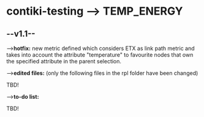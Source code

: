 contiki-testing --> TEMP_ENERGY
===============

--v1.1--
--------------

-->**hotfix:** new metric defined which considers ETX as link path metric and takes into account the attribute "temperature" to favourite nodes that own the specified attribute in the parent selection.

-->**edited files:** (only the following files in the rpl folder have been changed)

TBD!  

-->**to-do list:**

TBD!